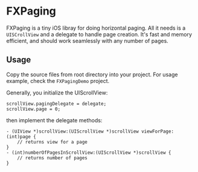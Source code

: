 # FXPaging

FXPaging is a tiny iOS libray for doing horizontal paging. All it needs is a `UISCrollView` and a delegate to handle page creation. It's fast and memory efficient, and should work seamlessly with any number of pages.

## Usage

Copy the source files from root directory into your project. For usage example, check the `FXPagingDemo` project.

Generally, you initialize the UIScrollView:

```objc
scrollView.pagingDelegate = delegate;
scrollView.page = 0;
``` 

then implement the delegate methods:

```objc
- (UIView *)scrollView:(UIScrollView *)scrollView viewForPage:(int)page {
	// returns view for a page 
}
- (int)numberOfPagesInScrollView:(UIScrollView *)scrollView {
    // returns number of pages
}
```